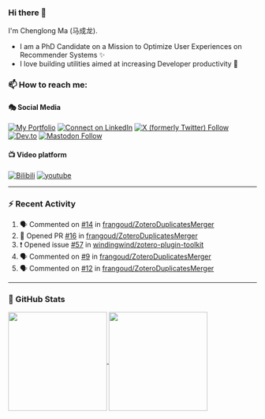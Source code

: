 ### Hi there 👋

I'm Chenglong Ma (马成龙). 

* I am a PhD Candidate on a Mission to Optimize User Experiences on Recommender Systems ✨
* I love building utilities aimed at increasing Developer productivity 💪 

### 📫 How to reach me:

#### 🎭 Social Media
[![My Portfolio](https://img.shields.io/badge/Visit_me_at-https://chenglongma.com-blue)](https://chenglongma.com)
[![Connect on LinkedIn](https://img.shields.io/badge/--linkedin?label=LinkedIn&logo=LinkedIn&style=social)](https://www.linkedin.com/in/machenglong/)
[![X (formerly Twitter) Follow](https://img.shields.io/twitter/follow/ChenglongM)](https://twitter.com/ChenglongM)
[![Dev.to](https://img.shields.io/badge/dev.to-0A0A0A?logo=devdotto&logoColor=white)](https://dev.to/chenglongma)
[![Mastodon Follow](https://img.shields.io/mastodon/follow/111725051309513061)](https://mastodon.social/@chenglongma)

#### 📺 Video platform
[![Bilibili](https://img.shields.io/badge/Bilibili-0A0A0A?logo=bilibili)](https://space.bilibili.com/3546378431105317)
[![youtube](https://img.shields.io/badge/YouTube-FF0000?logo=youtube&logoColor=white)](https://youtube.com/playlist?list=PLYRpHlp-9V_E5ZLhW1hbNaVjS5Zg6b6kQ&si=ezxUR7McUbZa4clT)

---

### :zap: Recent Activity

<!--START_SECTION:activity-->
1. 🗣 Commented on [#14](https://github.com/frangoud/ZoteroDuplicatesMerger/issues/14#issuecomment-2287254476) in [frangoud/ZoteroDuplicatesMerger](https://github.com/frangoud/ZoteroDuplicatesMerger)
2. 💪 Opened PR [#16](https://github.com/frangoud/ZoteroDuplicatesMerger/pull/16) in [frangoud/ZoteroDuplicatesMerger](https://github.com/frangoud/ZoteroDuplicatesMerger)
3. ❗ Opened issue [#57](https://github.com/windingwind/zotero-plugin-toolkit/issues/57) in [windingwind/zotero-plugin-toolkit](https://github.com/windingwind/zotero-plugin-toolkit)
4. 🗣 Commented on [#9](https://github.com/frangoud/ZoteroDuplicatesMerger/issues/9#issuecomment-2285160142) in [frangoud/ZoteroDuplicatesMerger](https://github.com/frangoud/ZoteroDuplicatesMerger)
5. 🗣 Commented on [#12](https://github.com/frangoud/ZoteroDuplicatesMerger/issues/12#issuecomment-2285159430) in [frangoud/ZoteroDuplicatesMerger](https://github.com/frangoud/ZoteroDuplicatesMerger)
<!--END_SECTION:activity-->

---

### 🌱 GitHub Stats

<a href="https://github.com/ChenglongMa#-github-stats">
  <img height=200 align="center" src="https://github-readme-stats.vercel.app/api?username=ChenglongMa" />
</a>
<a href="https://github.com/ChenglongMa#-github-stats">
  <img height=200 align="center" src="https://github-readme-stats.vercel.app/api/top-langs?username=ChenglongMa&layout=compact&langs_count=8&card_width=320" />
</a>


<!--
**ChenglongMa/ChenglongMa** is a ✨ _special_ ✨ repository because its `README.md` (this file) appears on your GitHub profile.

Here are some ideas to get you started:

- 🔭 I’m currently working on ...
- 🌱 I’m currently learning ...
- 👯 I’m looking to collaborate on ...
- 🤔 I’m looking for help with ...
- 💬 Ask me about ...
- 📫 How to reach me: ...
- 😄 Pronouns: ...
- ⚡ Fun fact: ...

![Chenglong's GitHub stats](https://github-readme-stats.vercel.app/api?username=ChenglongMa&show_icons=true&count_private=true)

---

![Top Langs](https://github-readme-stats.vercel.app/api/top-langs/?username=ChenglongMa)

---
-->
